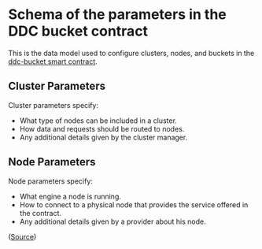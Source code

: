 
# Schema of the parameters in the DDC bucket contract

This is the data model used to configure clusters, nodes, and buckets in the [ddc-bucket smart contract](https://github.com/Cerebellum-Network/ddc-bucket-contract).


## Cluster Parameters

Cluster parameters specify:

- What type of nodes can be included in a cluster.
- How data and requests should be routed to nodes.
- Any additional details given by the cluster manager.


## Node Parameters

Node parameters specify:

- What engine a node is running.
- How to connect to a physical node that provides the service offered in the contract.
- Any additional details given by a provider about his node.


([Source](https://github.com/Cerebellum-Network/ddc-schemas))

